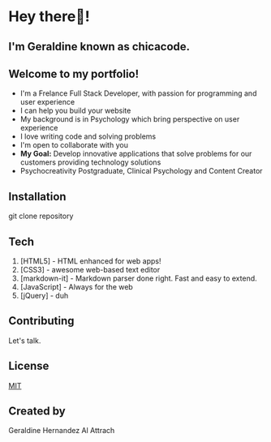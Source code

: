 # Hey there:wave:! 
## I'm Geraldine known as chicacode. 
## Welcome to my portfolio!

* I'm a Frelance Full Stack Developer, with passion for programming and user experience
* I can help you build your website
* My background is in Psychology which bring perspective on user experience
* I love writing code and solving problems
* I'm open to collaborate with you
* **My Goal:** Develop innovative applications that solve problems for our customers providing technology solutions 
* Psychocreativity Postgraduate, Clinical Psychology and Content Creator

## Installation

git clone repository

## Tech

1. [HTML5] - HTML enhanced for web apps!
1. [CSS3] - awesome web-based text editor
1. [markdown-it] - Markdown parser done right. Fast and easy to extend.
1. [JavaScript] - Always for the web
1. [jQuery] - duh

## Contributing
Let's talk.

## License
[MIT](https://choosealicense.com/licenses/mit/)

## Created by 
Geraldine Hernandez Al Attrach